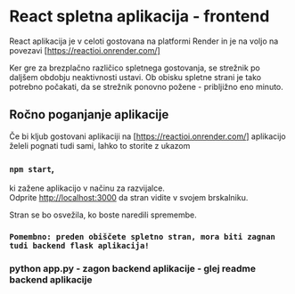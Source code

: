 # React spletna aplikacija - frontend

React aplikacija je v celoti gostovana na platformi Render in je na voljo na povezavi [https://reactioi.onrender.com/]

Ker gre za brezplačno različico spletnega gostovanja, se strežnik po daljšem obdobju neaktivnosti ustavi. Ob obisku spletne strani je tako potrebno počakati, da se strežnik ponovno požene - pribljižno eno minuto.

## Ročno poganjanje aplikacije

Če bi kljub gostovani aplikaciji na [https://reactioi.onrender.com/] aplikacijo želeli pognati tudi sami, lahko to storite z ukazom

### `npm start`,

ki zažene aplikacijo v načinu za razvijalce.\
Odprite [http://localhost:3000](http://localhost:3000) da stran vidite v svojem brskalniku.

Stran se bo osvežila, ko boste naredili spremembe.

### `Pomembno: preden obiščete spletno stran, mora biti zagnan tudi backend flask aplikacija!`

### python app.py - zagon backend aplikacije - glej readme backend aplikacije